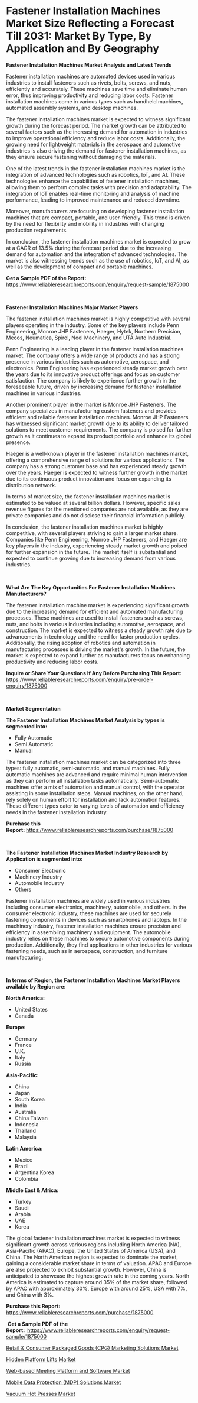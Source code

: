 <p><h1>Fastener Installation Machines Market Size Reflecting a Forecast Till 2031: Market By Type, By Application and By Geography</h1></p><p><strong>Fastener Installation Machines Market Analysis and Latest Trends</strong></p>
<p><p>Fastener installation machines are automated devices used in various industries to install fasteners such as rivets, bolts, screws, and nuts, efficiently and accurately. These machines save time and eliminate human error, thus improving productivity and reducing labor costs. Fastener installation machines come in various types such as handheld machines, automated assembly systems, and desktop machines.</p><p>The fastener installation machines market is expected to witness significant growth during the forecast period. The market growth can be attributed to several factors such as the increasing demand for automation in industries to improve operational efficiency and reduce labor costs. Additionally, the growing need for lightweight materials in the aerospace and automotive industries is also driving the demand for fastener installation machines, as they ensure secure fastening without damaging the materials.</p><p>One of the latest trends in the fastener installation machines market is the integration of advanced technologies such as robotics, IoT, and AI. These technologies enhance the capabilities of fastener installation machines, allowing them to perform complex tasks with precision and adaptability. The integration of IoT enables real-time monitoring and analysis of machine performance, leading to improved maintenance and reduced downtime.</p><p>Moreover, manufacturers are focusing on developing fastener installation machines that are compact, portable, and user-friendly. This trend is driven by the need for flexibility and mobility in industries with changing production requirements.</p><p>In conclusion, the fastener installation machines market is expected to grow at a CAGR of 13.5% during the forecast period due to the increasing demand for automation and the integration of advanced technologies. The market is also witnessing trends such as the use of robotics, IoT, and AI, as well as the development of compact and portable machines.</p></p>
<p><strong>Get a Sample PDF of the Report:&nbsp;</strong> <a href="https://www.reliableresearchreports.com/enquiry/request-sample/1875000">https://www.reliableresearchreports.com/enquiry/request-sample/1875000</a></p>
<p>&nbsp;</p>
<p><strong>Fastener Installation Machines Major Market Players</strong></p>
<p><p>The fastener installation machines market is highly competitive with several players operating in the industry. Some of the key players include Penn Engineering, Monroe JHP Fasteners, Haeger, Hytek, Northern Precision, Mecos, Neumatica, Spirol, Noel Machinery, and UTA Auto Industrial.</p><p>Penn Engineering is a leading player in the fastener installation machines market. The company offers a wide range of products and has a strong presence in various industries such as automotive, aerospace, and electronics. Penn Engineering has experienced steady market growth over the years due to its innovative product offerings and focus on customer satisfaction. The company is likely to experience further growth in the foreseeable future, driven by increasing demand for fastener installation machines in various industries.</p><p>Another prominent player in the market is Monroe JHP Fasteners. The company specializes in manufacturing custom fasteners and provides efficient and reliable fastener installation machines. Monroe JHP Fasteners has witnessed significant market growth due to its ability to deliver tailored solutions to meet customer requirements. The company is poised for further growth as it continues to expand its product portfolio and enhance its global presence.</p><p>Haeger is a well-known player in the fastener installation machines market, offering a comprehensive range of solutions for various applications. The company has a strong customer base and has experienced steady growth over the years. Haeger is expected to witness further growth in the market due to its continuous product innovation and focus on expanding its distribution network.</p><p>In terms of market size, the fastener installation machines market is estimated to be valued at several billion dollars. However, specific sales revenue figures for the mentioned companies are not available, as they are private companies and do not disclose their financial information publicly.</p><p>In conclusion, the fastener installation machines market is highly competitive, with several players striving to gain a larger market share. Companies like Penn Engineering, Monroe JHP Fasteners, and Haeger are key players in the industry, experiencing steady market growth and poised for further expansion in the future. The market itself is substantial and expected to continue growing due to increasing demand from various industries.</p></p>
<p>&nbsp;</p>
<p><strong>What Are The Key Opportunities For Fastener Installation Machines Manufacturers?</strong></p>
<p><p>The fastener installation machine market is experiencing significant growth due to the increasing demand for efficient and automated manufacturing processes. These machines are used to install fasteners such as screws, nuts, and bolts in various industries including automotive, aerospace, and construction. The market is expected to witness a steady growth rate due to advancements in technology and the need for faster production cycles. Additionally, the rising adoption of robotics and automation in manufacturing processes is driving the market's growth. In the future, the market is expected to expand further as manufacturers focus on enhancing productivity and reducing labor costs.</p></p>
<p><strong>Inquire or Share Your Questions If Any Before Purchasing This Report:</strong> <a href="https://www.reliableresearchreports.com/enquiry/pre-order-enquiry/1875000">https://www.reliableresearchreports.com/enquiry/pre-order-enquiry/1875000</a></p>
<p>&nbsp;</p>
<p><strong>Market Segmentation</strong></p>
<p><strong>The Fastener Installation Machines Market Analysis by types is segmented into:</strong></p>
<p><ul><li>Fully Automatic</li><li>Semi Automatic</li><li>Manual</li></ul></p>
<p><p>The fastener installation machines market can be categorized into three types: fully automatic, semi-automatic, and manual machines. Fully automatic machines are advanced and require minimal human intervention as they can perform all installation tasks automatically. Semi-automatic machines offer a mix of automation and manual control, with the operator assisting in some installation steps. Manual machines, on the other hand, rely solely on human effort for installation and lack automation features. These different types cater to varying levels of automation and efficiency needs in the fastener installation industry.</p></p>
<p><strong>Purchase this Report:&nbsp;</strong><a href="https://www.reliableresearchreports.com/purchase/1875000">https://www.reliableresearchreports.com/purchase/1875000</a></p>
<p>&nbsp;</p>
<p><strong>The Fastener Installation Machines Market Industry Research by Application is segmented into:</strong></p>
<p><ul><li>Consumer Electronic</li><li>Machinery Industry</li><li>Automobile Industry</li><li>Others</li></ul></p>
<p><p>Fastener installation machines are widely used in various industries including consumer electronics, machinery, automobile, and others. In the consumer electronic industry, these machines are used for securely fastening components in devices such as smartphones and laptops. In the machinery industry, fastener installation machines ensure precision and efficiency in assembling machinery and equipment. The automobile industry relies on these machines to secure automotive components during production. Additionally, they find applications in other industries for various fastening needs, such as in aerospace, construction, and furniture manufacturing.</p></p>
<p>&nbsp;</p>
<p><strong>In terms of Region, the Fastener Installation Machines Market Players available by Region are:</strong></p>
<p>
    <p> <strong> North America: </strong>
        <ul>
            <li>United States</li>
            <li>Canada</li>
        </ul>
        </p> 
    <p> <strong> Europe: </strong>
        <ul>
            <li>Germany</li>
            <li>France</li>
            <li>U.K.</li>
            <li>Italy</li>
            <li>Russia</li>
        </ul>
        </p> 
    <p> <strong> Asia-Pacific: </strong>
        <ul>
            <li>China</li>
            <li>Japan</li>
            <li>South Korea</li>
            <li>India</li>
            <li>Australia</li>
            <li>China Taiwan</li>
            <li>Indonesia</li>
            <li>Thailand</li>
            <li>Malaysia</li>
        </ul>
        </p> 
    <p> <strong> Latin America: </strong>
        <ul>
            <li>Mexico</li>
            <li>Brazil</li>
            <li>Argentina Korea</li>
            <li>Colombia</li>
        </ul>
        </p> 
    <p> <strong> Middle East & Africa: </strong>
        <ul>
            <li>Turkey</li>
            <li>Saudi</li>
            <li>Arabia</li>
            <li>UAE</li>
            <li>Korea</li>
        </ul>
    </p>
    </p>
<p><p>The global fastener installation machines market is expected to witness significant growth across various regions including North America (NA), Asia-Pacific (APAC), Europe, the United States of America (USA), and China. The North American region is expected to dominate the market, gaining a considerable market share in terms of valuation. APAC and Europe are also projected to exhibit substantial growth. However, China is anticipated to showcase the highest growth rate in the coming years. North America is estimated to capture around 35% of the market share, followed by APAC with approximately 30%, Europe with around 25%, USA with 7%, and China with 3%.</p></p>
<p><strong>Purchase this Report: </strong><a href="https://www.reliableresearchreports.com/purchase/1875000">https://www.reliableresearchreports.com/purchase/1875000</a></p>
<p>&nbsp;<strong>Get a Sample PDF of the Report:&nbsp;&nbsp;</strong><a href="https://www.reliableresearchreports.com/enquiry/request-sample/1875000">https://www.reliableresearchreports.com/enquiry/request-sample/1875000</a></p>
<p><strong></strong></p>
<p><p><a href="https://medium.com/@isidrowolff1966/retail-amp-consumer-packaged-goods-cpg-marketing-solutions-nbsp-market-focuses-on-market-share-d4626a16f4df">Retail & Consumer Packaged Goods (CPG) Marketing Solutions Market</a></p><p><a href="https://github.com/Chiragrp23/Market-Research-Report-List-2/blob/main/hidden-platform-lifts-market.md">Hidden Platform Lifts Market</a></p><p><a href="https://medium.com/@isidrowolff1966/web-based-meeting-platform-and-software-market-analysis-and-sze-forecasted-for-period-from-2023-to-a7ed97d92d34">Web-based Meeting Platform and Software Market</a></p><p><a href="https://medium.com/@isidrowolff1966/mobile-data-protection-mdp-solutions-market-furnishes-information-on-market-share-market-trends-01371d936682">Mobile Data Protection (MDP) Solutions Market</a></p><p><a href="https://github.com/Chiragrp22/Market-Research-Report-List-2/blob/main/vacuum-hot-presses-market.md">Vacuum Hot Presses Market</a></p></p>